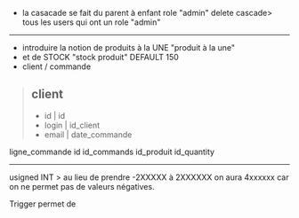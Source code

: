 - la casacade se fait du parent à enfant
role "admin" delete cascade> tous les users qui ont un role "admin"

--- 
- introduire la notion de produits à la UNE "produit à la une"
- et de STOCK "stock produit" DEFAULT 150
- client / commande
 > client
 > ----
 > - id     | id
 > - login  | id_client
 > - email  | date_commande
 
 ligne_commande
 id
 id_commands
 id_produit
 id_quantity
 
 ---- 
 
 usigned INT > au lieu de prendre -2XXXXX à 2XXXXXX on aura 4xxxxxx car on ne permet pas de valeurs négatives.
 
 Trigger permet de